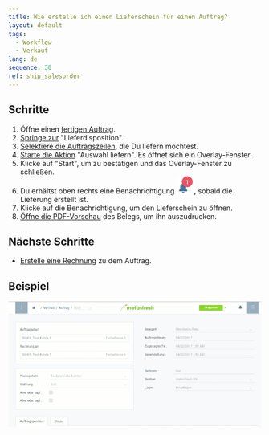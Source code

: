 ```yaml
---
title: Wie erstelle ich einen Lieferschein für einen Auftrag?
layout: default
tags:
  - Workflow
  - Verkauf
lang: de
sequence: 30
ref: ship_salesorder
---
```


## Schritte
1. Öffne einen [fertigen Auftrag](Auftrag_erfassen).
1. [Springe zur](SpringezuBelegen) "Lieferdisposition".
1. [Selektiere die Auftragszeilen](AuswahlBelege), die Du liefern möchtest.
1. [Starte die Aktion](AktionStarten) "Auswahl liefern". Es öffnet sich ein Overlay-Fenster.
1. Klicke auf "Start", um zu bestätigen und das Overlay-Fenster zu schließen.
1. Du erhältst oben rechts eine Benachrichtigung ![](assets/NotificationBell_WebUI.png), sobald die Lieferung erstellt ist.
1. Klicke auf die Benachrichtigung, um den Lieferschein zu öffnen.
1. [Öffne die PDF-Vorschau](PDFVorschau) des Belegs, um ihn auszudrucken.

## Nächste Schritte
- [Erstelle eine Rechnung](Zu_Auftrag_Rechnung_erstellen) zu dem Auftrag.

## Beispiel
![](assets/auftrag_liefern.gif)
